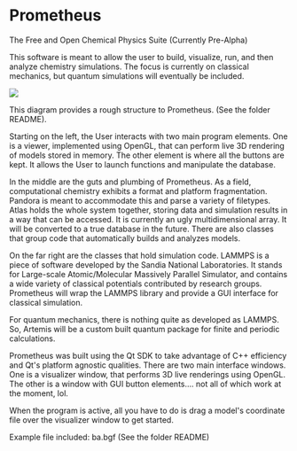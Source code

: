 Prometheus
==========

The Free and Open Chemical Physics Suite (Currently Pre-Alpha)

This software is meant to allow the user to build, visualize, run, and then analyze chemistry simulations.  The focus is currently on classical mechanics, but quantum simulations will eventually be included.

<img src="https://raw.github.com/PandaPup/Prometheus/master/README/PrometheusPlan.png">

This diagram provides a rough structure to Prometheus.  (See the folder README).  

Starting on the left, the User interacts with two main program elements.  One is a viewer, implemented using OpenGL, that can perform live 3D rendering of models stored in memory.  The other element is where all the buttons are kept.  It allows the User to launch functions and manipulate the database.

In the middle are the guts and plumbing of Prometheus.  As a field, computational chemistry exhibits a format and platform fragmentation.  Pandora is meant to accommodate this and parse a variety of filetypes.  Atlas holds the whole system together, storing data and simulation results in a way that can be accessed.  It is currently an ugly multidimensional array.  It will be converted to a true database in the future.  There are also classes that group code that automatically builds and analyzes models.

On the far right are the classes that hold simulation code.  LAMMPS is a piece of software developed by the Sandia National Laboratories.  It stands for Large-scale Atomic/Molecular Massively Parallel Simulator, and contains a wide variety of classical potentials contributed by research groups.  Prometheus will wrap the LAMMPS library and provide a GUI interface for classical simulation.

For quantum mechanics, there is nothing quite as developed as LAMMPS.  So, Artemis will be a custom built quantum package for finite and periodic calculations.

  

Prometheus was built using the Qt SDK to take advantage of C++ efficiency and Qt's platform agnostic qualities.  There are two main interface windows.  One is a visualizer window, that performs 3D live renderings using OpenGL.  The other is a window with GUI button elements....   not all of which work at the moment, lol. 

When the program is active, all you have to do is drag a model's coordinate file over the visualizer window to get started. 

Example file included:  ba.bgf  (See the folder README)

